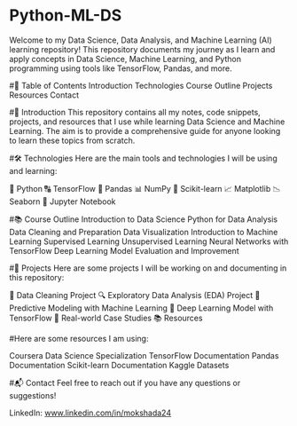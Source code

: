 # Python-ML-DS
Welcome to my Data Science, Data Analysis, and Machine Learning (AI) learning repository! This repository documents my journey as I learn and apply concepts in Data Science, Machine Learning, and Python programming using tools like TensorFlow, Pandas, and more.

#📖 Table of Contents
Introduction
Technologies
Course Outline
Projects
Resources
Contact

#🌟 Introduction
This repository contains all my notes, code snippets, projects, and resources that I use while learning Data Science and Machine Learning. The aim is to provide a comprehensive guide for anyone looking to learn these topics from scratch.

#🛠️ Technologies
Here are the main tools and technologies I will be using and learning:

🐍 Python
🔠 TensorFlow
🐼 Pandas
📊 NumPy
🧪 Scikit-learn
📈 Matplotlib
📉 Seaborn
📒 Jupyter Notebook

#📚 Course Outline
Introduction to Data Science
Python for Data Analysis
Data Cleaning and Preparation
Data Visualization
Introduction to Machine Learning
Supervised Learning
Unsupervised Learning
Neural Networks with TensorFlow
Deep Learning
Model Evaluation and Improvement

#📝 Projects
Here are some projects I will be working on and documenting in this repository:

🧹 Data Cleaning Project
🔍 Exploratory Data Analysis (EDA) Project
🤖 Predictive Modeling with Machine Learning
🧠 Deep Learning Model with TensorFlow
🌟 Real-world Case Studies
📚 Resources

#Here are some resources I am using:

Coursera Data Science Specialization
TensorFlow Documentation
Pandas Documentation
Scikit-learn Documentation
Kaggle Datasets

#📬 Contact
Feel free to reach out if you have any questions or suggestions!

LinkedIn: www.linkedin.com/in/mokshada24
